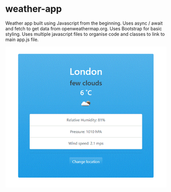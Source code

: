 # weather-app

Weather app built using Javascript from the beginning. Uses async / await and fetch to get data from openweathermap.org.
Uses Bootstrap for basic styling.
Uses multiple javascript files to organise code and classes to link to main app.js file.

![Weather app image](https://raw.githubusercontent.com/paul-duvall/website_images/master/project-image-weather.GIF)
